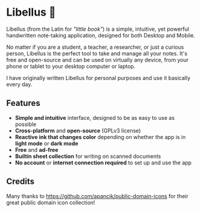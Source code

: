 # Libellus 📖
Libellus (from the Latin for *"little book"*) is a simple, intuitive, yet powerful handwritten note-taking application, designed for both Desktop and Mobile.

No matter if you are a student, a teacher, a researcher, or just a curious person, Libellus is the perfect tool to take and manage all your notes. It's free and open-source and can be used on virtually any device, from your phone or tablet to your desktop computer or laptop.

I have originally written Libellus for personal purposes and use it basically every day.

## Features
* **Simple and intuitive** interface, designed to be as easy to use as possible
* **Cross-platform** and **open-source** (GPLv3 license)
* **Reactive ink that changes color** depending on whether the app is in **light mode** or **dark mode**
* **Free** and **ad-free**
* **Builtin sheet collection** for writing on scanned documents
* **No account** or **internet connection required** to set up and use the app

## Credits
Many thanks to https://github.com/apancik/public-domain-icons for their great public domain icon collection!
